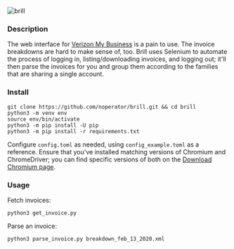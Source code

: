 ![brill](https://i.imgflip.com/3r3rm5.jpg)

### Description

The web interface for [Verizon My Business](b2b.verizonwireless.com/) is a pain to use. The invoice breakdowns are hard to make sense of, too. Brill uses Selenium to automate the process of logging in, listing/downloading invoices, and logging out; it'll then parse the invoices for you and group them according to the families that are sharing a single account.

### Install

```
git clone https://github.com/noperator/brill.git && cd brill
python3 -m venv env
source env/bin/activate
python3 -m pip install -U pip
python3 -m pip install -r requirements.txt
```

Configure `config.toml` as needed, using `config_example.toml` as a reference. Ensure that you've installed matching versions of Chromium and ChromeDriver; you can find specific versions of both on the [Download Chromium page](https://www.chromium.org/getting-involved/download-chromium).

### Usage
Fetch invoices:
```
python3 get_invoice.py
```

Parse an invoice:
```
python3 parse_invoice.py breakdown_feb_13_2020.xml
```
